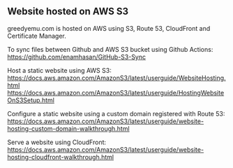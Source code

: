 ## Website hosted on AWS S3

greedyemu.com is hosted on AWS using S3, Route 53, CloudFront and Certificate Manager.

To sync files between Github and AWS S3 bucket using Github Actions:  
https://github.com/enamhasan/GitHub-S3-Sync

Host a static website using AWS S3:  
https://docs.aws.amazon.com/AmazonS3/latest/userguide/WebsiteHosting.html  
https://docs.aws.amazon.com/AmazonS3/latest/userguide/HostingWebsiteOnS3Setup.html

Configure a static website using a custom domain registered with Route 53:  
https://docs.aws.amazon.com/AmazonS3/latest/userguide/website-hosting-custom-domain-walkthrough.html

Serve a website using CloudFront:  
https://docs.aws.amazon.com/AmazonS3/latest/userguide/website-hosting-cloudfront-walkthrough.html
